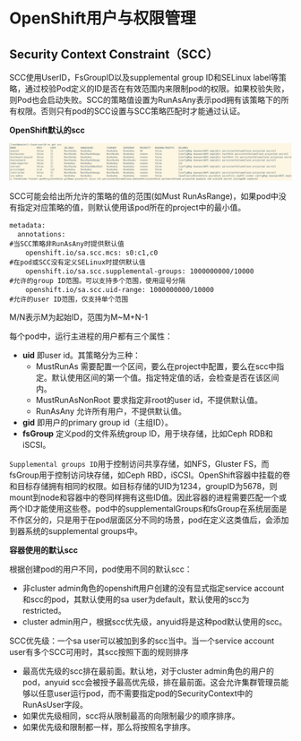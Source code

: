 # OpenShift用户与权限管理 #

[](https://www.cnblogs.com/sammyliu/p/10083659.html)

## Security Context Constraint（SCC） ##

SCC使用UserID，FsGroupID以及supplemental group ID和SELinux label等策略，通过校验Pod定义的ID是否在有效范围内来限制pod的权限。如果校验失败，则Pod也会启动失败。SCC的策略值设置为RunAsAny表示pod拥有该策略下的所有权限。否则只有pod的SCC设置与SCC策略匹配时才能通过认证。

**OpenShift默认的scc**

![](img/OpenShift_SCC_Default.png)

SCC可能会给出所允许的策略的值的范围(如Must RunAsRange)，如果pod中没有指定对应策略的值，则默认使用该pod所在的project中的最小值。

```
metadata:
  annotations:  																#当SCC策略非RunAsAny时提供默认值
    openshift.io/sa.scc.mcs: s0:c1,c0 											#在pod或SCC没有定义SELinux时提供默认值
    openshift.io/sa.scc.supplemental-groups: 1000000000/10000 					#允许的group ID范围。可以支持多个范围，使用逗号分隔
    openshift.io/sa.scc.uid-range: 1000000000/10000 							#允许的user ID范围，仅支持单个范围

```
M/N表示M为起始ID，范围为M~M+N-1

每个pod中，运行主进程的用户都有三个属性：

- **uid** 即user id。其策略分为三种：
	- MustRunAs 需要配置一个区间，要么在project中配置，要么在scc中指定。默认使用区间的第一个值。指定特定值的话，会检查是否在该区间内。
	- MustRunAsNonRoot 要求指定非root的user id，不提供默认值。
	- RunAsAny 允许所有用户，不提供默认值。
- **gid** 即用户的primary group id（主组ID）。
- **fsGroup** 定义pod的文件系统group ID，用于块存储，比如Ceph RDB和iSCSI。

`Supplemental groups ID`用于控制访问共享存储，如NFS，Gluster FS，而fsGroup用于控制访问块存储，如Ceph RBD，iSCSI。OpenShift容器中挂载的卷和目标存储拥有相同的权限。如目标存储的UID为1234，groupID为5678，则mount到node和容器中的卷同样拥有这些ID值。因此容器的进程需要匹配一个或两个ID才能使用这些卷。pod中的supplementalGroups和fsGroup在系统层面是不作区分的，只是用于在pod层面区分不同的场景，pod在定义这类值后，会添加到器系统的supplemental groups中。

**容器使用的默认scc**

根据创建pod的用户不同，pod使用不同的默认scc：

- 非cluster admin角色的openshift用户创建的没有显式指定service account和scc的pod，其默认使用的sa user为default，默认使用的scc为 restricted。
- cluster admin用户，根据scc优先级，anyuid将是这种pod默认使用的scc。

SCC优先级：一个sa user可以被加到多的scc当中。当一个service account user有多个SCC可用时，其scc按照下面的规则排序

- 最高优先级的scc排在最前面。默认地，对于cluster admin角色的用户的pod，anyuid scc会被授予最高优先级，排在最前面。这会允许集群管理员能够以任意user运行pod，而不需要指定pod的SecurityContext中的RunAsUser字段。
- 如果优先级相同，scc将从限制最高的向限制最少的顺序排序。
- 如果优先级和限制都一样，那么将按照名字排序。